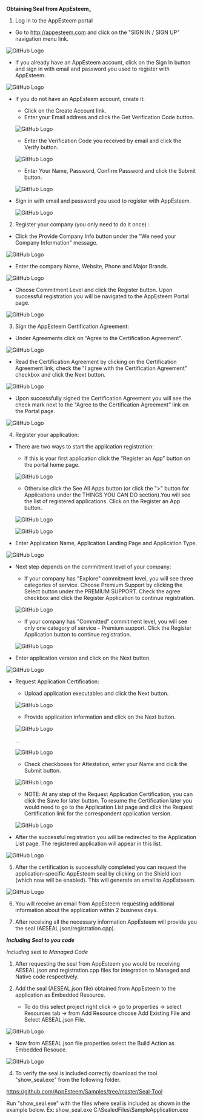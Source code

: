 **Obtaining Seal from AppEsteem**_
1) Log in to the AppEsteem portal
* Go to <http://appesteem.com> and click on the 
"SIGN IN / SIGN UP" navigation menu link.

![GitHub Logo](../media/createAccount_1.png)

* If you already have an AppEsteem account, click on the Sign In button and sign in with email and password you used to register with AppEsteem.

![GitHub Logo](../media/createAccount_2.png)

* If you do not have an AppEsteem account, create it:
    
    - Click on the Create Account link.
    - Enter your Email address and click the Get Verification Code button.

    ![GitHub Logo](../media/createAccount_3.png)

    - Enter the Verification Code you received by email and click the Verify button.

    ![GitHub Logo](../media/createAccount_4.png)

    - Enter Your Name, Password, Confirm Password and click the Submit button.

    ![GitHub Logo](../media/createAccount_5.png)

* Sign in with email and password you used to register with AppEsteem.

    ![GitHub Logo](../media/createAccount_6.png)

2) Register your company (you only need to do it once) :
* Click the Provide Company Info button under the "We need your Company Information" message. 

![GitHub Logo](../media/registerCompany1.png)

* Enter the company Name, Website, Phone and Major Brands.

![GitHub Logo](../media/registerCompany2.png)

* Choose Commitment Level and click the Register button. Upon successful registration you will be navigated to the AppEsteem Portal page.

![GitHub Logo](../media/registerCompany3.png)

3) Sign the AppEsteem Certification Agreement:

* Under Agreements click on “Agree to the Certification Agreement”.

![GitHub Logo](../media/agreeCertificationAgreement_1.png)

* Read the Certification Agreement by clicking on the Certification Agreement link, check the "I agree with the Certification Agreement" checkbox and click the Next button.

![GitHub Logo](../media/agreeCertificationAgreement_2.png)

* Upon successfully signed the Certification Agreement you will see the check mark next to the "Agree to the Certification Agreement” link on the Portal page.

![GitHub Logo](../media/agreeCertificationAgreement_3.png)

4) Register your application:

* There are two ways to start the application registration:
  - If this is your first application click the “Register an App” button on the portal home page.

  ![GitHub Logo](../media/registerApplication_1.png)

  - Othervise click the See All Apps button (or click the ">" button for Applications under the THINGS YOU CAN DO section).You will see the list of registered applications. Click on the Register an App button.
  
  ![GitHub Logo](../media/registerApplication_2.png)

  ![GitHub Logo](../media/registerApplication_3.png)

* Enter Application Name, Application Landing Page and Application Type.

![GitHub Logo](../media/registerApplication_4.png)

* Next step depends on the commitment level of your company:
  - If your company has "Explore" commitment level, you will see three categories of service. Choose Premium Support by clicking the Select button under the PREMIUM SUPPORT. Check the agree checkbox and click the Register Application to continue registration.

  ![GitHub Logo](../media/registerApplication_5.png)

  - If your company has "Committed" commitment level, you will see only one category of service - Premium support. Click the Register Application button to continue registration.
  
  ![GitHub Logo](../media/registerApplication_6.png)

* Enter application version and click on the Next button.

![GitHub Logo](../media/registerApplication_7.png)

* Request Application Certification:
  - Upload application executables and click the Next button.

  ![GitHub Logo](../media/registerApplication_8.png)

  - Provide application information and click on the Next button.
  
  ![GitHub Logo](../media/registerApplication_9.png)

  ...

  ![GitHub Logo](../media/registerApplication_10.png)

  - Check checkboxes for Attestation, enter your Name and clcik the Submit button.
  
  ![GitHub Logo](../media/registerApplication_11.png)

  - NOTE: At any step of the Request Application Certification, you can click the Save for later button. To resume the Certification later you would need to go to the Application List page and click the Request Certification link for the correspondent application version.
  
  ![GitHub Logo](../media/registerApplication_13.png)

* After the successful registration you will be redirected to the Application List page. The registered application will appear in this list.

![GitHub Logo](../media/registerApplication_12.png)

5) After the certification is successfully completed you can request the application-specific AppEsteem seal by clicking on the Shield icon (which now will be enabled). This will generate an email to AppEstseem.

![GitHub Logo](../media/requestElectronicSeal_1.png)

6) You will receive an email from AppEsteem requesting additional information about the application within 2 business days.

7) After receiving all the necessary information AppEsteem will provide you the seal (AESEAL.json/registration.cpp).

_**Including Seal to you code**_

*Including seal to Managed Code*

1) After requesting the seal from AppEsteem you would be receiving AESEAL.json and registration.cpp files for integration to Managed and Native code respectively.

3) Add the seal (AESEAL.json file) obtained from AppEsteem to the application as Embedded Resource.

   * To do this select project right click -> go to properties -> select Resources tab -> from Add Resource choose Add Existing File and Select AESEAL.json File.

 ![GitHub Logo](../media/Embeddedseal_2.png) 
   
   * Now from AESEAL.json file properties select the Build Action as Embedded Resouce.

 ![GitHub Logo](../media/EmbeddedSeal_3.png)

4) To verify the seal is included correctly download the tool "show_seal.exe" from the following folder.

<https://github.com/AppEsteem/Samples/tree/master/Seal-Tool>

 Run "show_seal.exe" with the files where seal is included as shown in the example below.
   Ex: show_seal.exe C:\SealedFiles\SampleApplication.exe